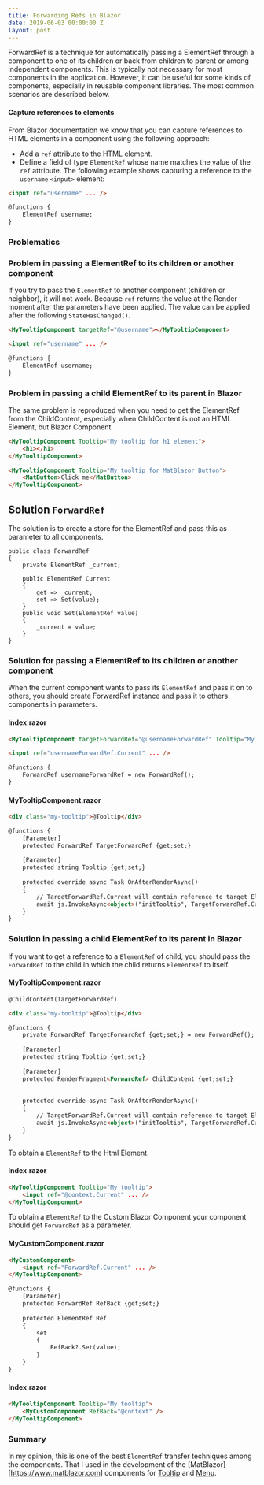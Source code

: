 ```yaml
---
title: Forwarding Refs in Blazor
date: 2019-06-03 00:00:00 Z
layout: post
---
```


ForwardRef is a technique for automatically passing a ElementRef through a component to one of its children or back from children to parent or among independent components. 
This is typically not necessary for most components in the application. However, it can be useful for some kinds of components, especially in reusable component libraries. The most common scenarios are described below.


#### Capture references to elements
From Blazor documentation we know that you can capture references to HTML elements in a component using the following approach:

- Add a `ref` attribute to the HTML element.
- Define a field of type `ElementRef` whose name matches the value of the `ref` attribute.
The following example shows capturing a reference to the `username` `<input>` element: 
```html
<input ref="username" ... />

@functions {
    ElementRef username;
}
```


### Problematics

### Problem in passing a ElementRef to its children or another component
If you try to pass the `ElementRef` to another component (children or neighbor), it will not work. 
Because `ref` returns the value at the Render moment after the parameters have been applied.
The value can be applied after the following `StateHasChanged()`.
```html
<MyTooltipComponent targetRef="@username"></MyTooltipComponent>

<input ref="username" ... />

@functions {
    ElementRef username;
}
```



### Problem in passing a child ElementRef to its parent in Blazor
The same problem is reproduced when you need to get the ElementRef from the ChildContent, especially when ChildContent is not an HTML Element, but Blazor Component.
```html
<MyTooltipComponent Tooltip="My tooltip for h1 element">
    <h1></h1>
</MyTooltipComponent>

<MyTooltipComponent Tooltip="My tooltip for MatBlazor Button">
    <MatButton>Click me</MatButton>
</MyTooltipComponent>
```


## Solution `ForwardRef`
The solution is to create a store for the ElementRef and pass this as parameter to all components.
```
public class ForwardRef
{
    private ElementRef _current;
    
    public ElementRef Current
    {
        get => _current;
        set => Set(value);
    }
    public void Set(ElementRef value)
    {
        _current = value;
    }
}
```

### Solution for passing a ElementRef to its children or another component
When the current component wants to pass its `ElementRef` and pass it on to others, you should create ForwardRef instance and pass it to others components in parameters. 

#### Index.razor
```html
<MyTooltipComponent targetForwardRef="@usernameForwardRef" Tooltip="My tooltip"></MyTooltipComponent>

<input ref="usernameForwardRef.Current" ... />

@functions {
    ForwardRef usernameForwardRef = new ForwardRef();
}
```

#### MyTooltipComponent.razor
```html
<div class="my-tooltip">@Tooltip</div>

@functions {
    [Parameter]
    protected ForwardRef TargetForwardRef {get;set;}
    
    [Parameter]
    protected string Tooltip {get;set;}
    
    protected override async Task OnAfterRenderAsync()
    {
        // TargetForwardRef.Current will contain reference to target ElementRef 
        await js.InvokeAsync<object>("initTooltip", TargetForwardRef.Current);
    }
}
```



### Solution in passing a child ElementRef to its parent in Blazor
If you want to get a reference to a `ElementRef` of child, you should pass the `ForwardRef` to the child in which the child returns `ElementRef` to itself. 

#### MyTooltipComponent.razor
```html
@ChildContent(TargetForwardRef)

<div class="my-tooltip">@Tooltip</div>

@functions {
    private ForwardRef TargetForwardRef {get;set;} = new ForwardRef();
    
    [Parameter]
    protected string Tooltip {get;set;}
    
    [Parameter]
    protected RenderFragment<ForwardRef> ChildContent {get;set;}   
    
    
    protected override async Task OnAfterRenderAsync()
    {
        // TargetForwardRef.Current will contain reference to target ElementRef 
        await js.InvokeAsync<object>("initTooltip", TargetForwardRef.Current);
    }
}
```

To obtain a `ElementRef` to the Html Element.
#### Index.razor
```html
<MyTooltipComponent Tooltip="My tooltip">
    <input ref="@context.Current" ... />
</MyTooltipComponent>
```

To obtain a `ElementRef` to the Custom Blazor Component your component should get `ForwardRef` as a parameter.

#### MyCustomComponent.razor
```html
<MyCustomComponent>
    <input ref="ForwardRef.Current" ... />
</MyTooltipComponent>

@functions {
    [Parameter]
    protected ForwardRef RefBack {get;set;}
    
    protected ElementRef Ref
    {
        set 
        {
            RefBack?.Set(value);
        }
    }
}
```
#### Index.razor
```html
<MyTooltipComponent Tooltip="My tooltip">
    <MyCustomComponent RefBack="@context" />
</MyTooltipComponent>
```

### Summary
In my opinion, this is one of the best `ElementRef` transfer techniques among the components.
That I used in the development of the [MatBlazor][https://www.matblazor.com] components for [Tooltip](https://www.matblazor.com/Tooltip) and [Menu](https://www.matblazor.com/Menu).
